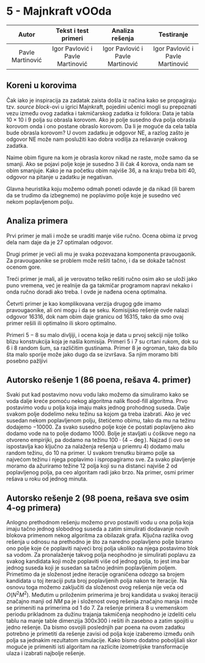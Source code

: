 ﻿# 5 - Majnkraft vOOda

| Autor | Tekst i test primeri | Analiza rеšenja | Testiranje |
|:-:|:-:|:-:|:-:|
| Pavle Martinović | Igor Pavlović i Pavle Martinović | Igor Pavlović i Pavle Martinović | Igor Pavlović i Pavle Martinović |

## Koreni u korovima

Čak iako je inspiracija za zadatak zaista došla iz načina kako se propagiraju tzv. *source block*-ovi u igrici Majnkraft, pojedini učenici mogli su prepoznati vezu između ovog zadatka i takmičarskog zadatka iz folklora: Data je tabla $10\times10$ i $9$ polja su obrasla korovom. Ako je polje susedno dva polja obrasla korovom onda i ono postane obraslo korovom. Da li je moguće da cela tabla bude obrasla korovom? U ovom zadatku je odgovor NE, a razlog zašto je odgovor NE može nam poslužiti kao dobra vodilja za rešavanje ovakvog zadatka.

Naime obim figure na kom je obrasla korov nikad ne raste, može samo da se smanji. Ako se pojavi polje koje je susedno $3$ ili čak $4$ korova, onda nam se obim smanjuje. Kako je na početku obim najviše $36$, a na kraju treba biti $40$, odgovor na pitanje u zadatku je negativan.

Glavna heuristika koju možemo odmah poneti odavde je da nikad (ili barem da se trudimo da izbegnemo) ne poplavimo polje  koje je susedno već nekom poplavljenom polju.

## Analiza primera
Prvi primer je mali i može se uraditi manje više ručno. Ocena obima iz prvog dela nam daje da je $27$ optimalan odgovor.

Drugi primer je veći ali mu je svaka pozevazana komponenta pravougaonik. Za pravougaonike se problem može rešiti tačno, i da se dokaže tačnost ocenom gore.

Treći primer je mali, ali je verovatno teško rešiti ručno osim ako se uloži jako puno vremena, već je realnije da ga takmičar programom napravi nekako i onda ručno doradi ako treba. I ovde je nađena ocena optimalna.

Četvrti primer je kao komplikovana verzija drugog gde imamo pravougaonike, ali oni mogu i da se seku. Komisijsko rešenje ovde nalazi odgovor $16316$, dok nam obim daje granicu od $16315$, tako da smo ovaj primer rešili ili optimalno ili skoro optimalno.

Primeri $5-8$ su malo divljiji, i ocena koja je data u prvoj sekciji nije toliko blizu konstrukcija koja je našla komisija. Primeri $5$ i $7$ su crtani rukom, dok su $6$ i $8$ random šum, sa različitim gustinama. Primer $8$ je ogroman, tako da bilo šta malo sporije može jako dugo da se izvršava. Sa njim moramo biti posebno pažljivi

## Autorsko rešenje 1 (86 poena, rešava 4. primer)

Svaki put kad postavimo novu vodu lako možemo da simuliramo kako se voda dalje kreće pomoću nekog algoritma nalik flood-fill algoritma. Prvo postavimo vodu u polja koja imaju maks jednog prohodnog suseda. Dalje svakom polje dodelimo neku težinu sa kojom ga treba izabrati. Ako je već susedan nekom poplavljenom polju, štetićemo obimu, tako da mu na težinu dodajemo $-10000$. Za svako susedno polje koje će postati poplavljeno ako dodamo vode na to polje dodamo $1000$. Bolje je stavljati u ćoškove nego na otvoreno empirijki, pa dodamo na težinu $100\cdot(4-\deg)$. Najzad (i ovo se ispostavlja kao ključno za nalaženja rešenja u priemru $4$) dodamo malu random težinu, do $10$ na primer. U svakom trenutku biramo polje sa najvećom težinu i njega poplavimo i ispropagiramo sve. Za svako plavljenje moramo da ažuriramo težine $12$ polja koji su na distanci najviše $2$ od poplavljenog polja, pa ceo algoritam radi jako brzo. Na primer, osmi primer rešava u roku od jednog minuta.

## Autorsko rešenje 2 (98 poena, rešava sve osim 4-og primera)

Anlogno prethodnom rešenju možemo prvo postaviti vodu u ona polja koja imaju tačno jednog slobodnog suseda a zatim simulirati dodavanje novih blokova primenom nekog algoritma za obilazak grafa. Ključna razlika ovog rešenja u odnosu na prethodno je što za naredno poplavljeno polje biramo ono polje koje će poplaviti najveći broj polja ukoliko na njega postavimo blok sa vodom. Za pronalaženje takvog polja neophodno je simulirati poplavu za svakog kandidata koji može poplaviti više od jednog polja, to jest ima bar jednog suseda koji je susedan sa tačno jednim poplavljenim poljem. Primetimo da je složenost jedne iteracije ograničena odozgo sa brojem kandidata u toj iteraciji puta broj poplavljenih polja nakon te iteracije. Na osnovu toga možemo zaključiti da složenost ovog rešenja nije veća od $O(N^2M^2)$. Međutim u priloženim primerima je broj kandidata u svakoj iteraciji značajno manji od $NM$ pa je i složenost ovog rešenja značajno manja i može se primeniti na primerima od 1 do 7. Za rešenje primera 8 u vremenskom periodu prikladnom za dužinu trajanja takmičenja neophodno je izdeliti celu tablu na manje table dimenzija 300x300 i rešiti ih zasebno a zatim spojiti u jedno rešenje. Da bismo osvojili poslednjih par poena na ovom zadatku potrebno je primetiti da rešenje zavisi od polja koje izaberemo između onih polja sa jednakim rezultatom simulacije. Kako bismo dodatno poboljšali skor moguće je primeniti isti algoritam na razlicite izometrijske transformacije ulaza i izabrati najbolje rešenje.